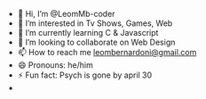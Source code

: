 - 👋 Hi, I’m @LeomMb-coder
- 👀 I’m interested in Tv Shows, Games, Web
- 🌱 I’m currently learning C & Javascript
- 💞️ I’m looking to collaborate on Web Design
- 📫 How to reach me leombernardoni@gmail.com
- 😄 Pronouns: he/him
- ⚡ Fun fact: Psych is gone by april 30
- 
<!---
LeomMb-coder/LeomMb-coder is a ✨ special ✨ repository because its `README.md` (this file) appears on your GitHub profile.
You can click the Preview link to take a look at your changes.
--->
